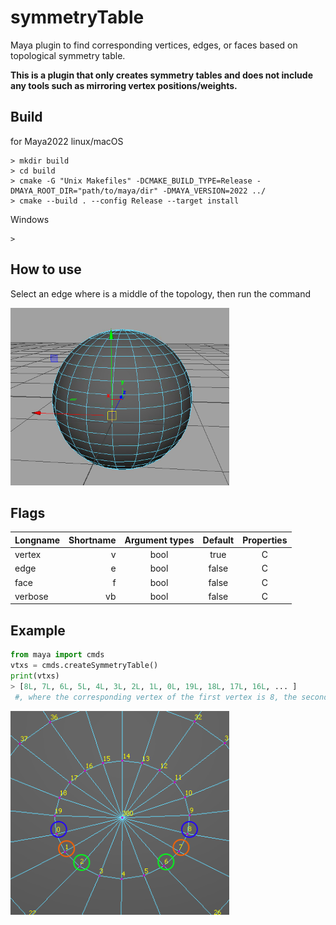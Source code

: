 # symmetryTable

Maya plugin to find corresponding vertices, edges, or faces based on topological symmetry table.

**This is a plugin that only creates symmetry tables and does not include any tools such as mirroring vertex positions/weights.**

## Build
for Maya2022 linux/macOS

```
> mkdir build
> cd build
> cmake -G "Unix Makefiles" -DCMAKE_BUILD_TYPE=Release -DMAYA_ROOT_DIR="path/to/maya/dir" -DMAYA_VERSION=2022 ../
> cmake --build . --config Release --target install
```

Windows
```
>
```

## How to use
Select an edge where is a middle of the topology, then run the command

<img src="./img/middleEdge.png" width="350">


## Flags
| Longname | Shortname | Argument types | Default | Properties |
|:---------|----------:|:--------------:|:-------:|:----------:|
|vertex|v|bool|true|C|
|edge|e|bool|false|C|
|face|f|bool|false|C|
|verbose|vb|bool|false|C|

## Example
```python
from maya import cmds
vtxs = cmds.createSymmetryTable()
print(vtxs)
> [8L, 7L, 6L, 5L, 4L, 3L, 2L, 1L, 0L, 19L, 18L, 17L, 16L, ... ]
 #, where the corresponding vertex of the first vertex is 8, the second vertex is 7, the third is 6, and so on...

```
<img src="./img/vtxPairs.png" width="350">